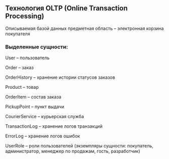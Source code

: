 ## Технология OLTP (Online Transaction Processing) 

Описываемая базой данных предметная область – электронная корзина покупателя

### Выделенные сущности:

User – пользователь 

Order – заказ

OrderHistory – хранение истории статусов заказов

Product – товар

OrderItem – состав заказа

PickupPoint – пункт выдачи

CourierService – курьерская служба

TransactionLog – хранение логов транзакций 

ErrorLog – хранение логов ошибок

UserRole – роли пользователей (экземпляры сущности: покупатель, администратор, менеджер по продажам, гость, разработчик)
